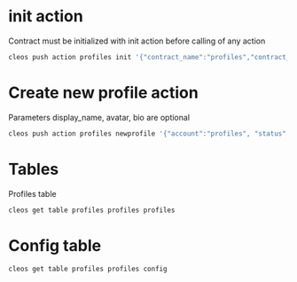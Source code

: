 #  init action
Contract must be initialized with init action before calling of any action

```bash
cleos push action profiles init '{"contract_name":"profiles","contract_version":"0.0.1","initial_admin":"profiles"}' -p profiles@active
```

# Create new profile action
Parameters display_name, avatar, bio are optional

```bash
cleos push action profiles newprofile '{"account":"profiles", "status": "status", "display_name": null, "avatar": null , "bio": null}'  -p profiles@active
```

# Tables 
Profiles table 
```bash
cleos get table profiles profiles profiles
```

# Config table
```bash
cleos get table profiles profiles config
```
